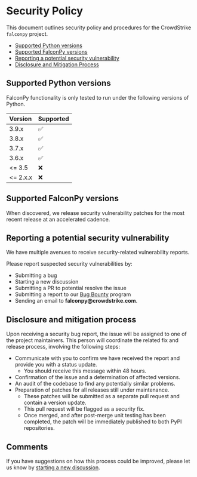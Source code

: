 # Security Policy
This document outlines security policy and procedures for the CrowdStrike `falconpy` project.
+ [Supported Python versions](#supported-python-versions)
+ [Supported FalconPy versions](#supported-falconpy-versions)
+ [Reporting a potential security vulnerability](#reporting-a-potential-security-vulnerability)
+ [Disclosure and Mitigation Process](#disclosure-and-mitigation-process)

## Supported Python versions

FalconPy functionality is only tested to run under the following versions of Python.

| Version | Supported |
| :------- | :--------- |
| 3.9.x   | :white_check_mark: |
| 3.8.x   | :white_check_mark: |
| 3.7.x   | :white_check_mark: |
| 3.6.x   | :white_check_mark: |
| <= 3.5  | :x: |
| <= 2.x.x | :x: |

## Supported FalconPy versions

When discovered, we release security vulnerability patches for the most recent release at an accelerated cadence.  

## Reporting a potential security vulnerability

We have multiple avenues to receive security-related vulnerability reports.

Please report suspected security vulnerabilities by:
+ Submitting a bug
+ Starting a new discussion
+ Submitting a PR to potential resolve the issue
+ Submitting a report to our [Bug Bounty](https://hackerone.com/crowdstrike) program
+ Sending an email to __falconpy@crowdstrike.com__. 

## Disclosure and mitigation process

Upon receiving a security bug report, the issue will be assigned to one of the project maintainers. This person will coordinate the related fix and release
process, involving the following steps:
+ Communicate with you to confirm we have received the report and provide you with a status update.
    - You should receive this message within 48 hours.
+ Confirmation of the issue and a determination of affected versions.
+ An audit of the codebase to find any potentially similar problems.
+ Preparation of patches for all releases still under maintenance.
    - These patches will be submitted as a separate pull request and contain a version update.
    - This pull request will be flagged as a security fix.
    - Once merged, and after post-merge unit testing has been completed, the patch will be immediately published to both PyPI repositories.

## Comments
If you have suggestions on how this process could be improved, please let us know by [starting a new discussion](https://github.com/CrowdStrike/falconpy/discussions).
